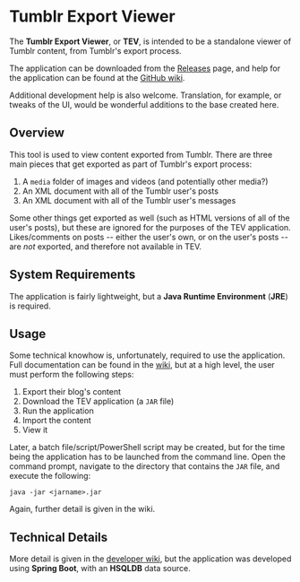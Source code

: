 # Tumblr Export Viewer

The **Tumblr Export Viewer**, or **TEV**, is intended to be a standalone viewer of Tumblr content, from Tumblr's export process. 

The application can be downloaded from the [Releases](https://github.com/tiyb/tev/releases/latest) page, and help for the application can be found at the [GitHub wiki](https://github.com/tiyb/tev/wiki/Users).

Additional development help is also welcome. Translation, for example, or tweaks of the UI, would be wonderful additions to the base created here.

## Overview

This tool is used to view content exported from Tumblr. There are three main pieces that get exported as part of Tumblr's export process:

1. A `media` folder of images and videos (and potentially other media?)
1. An XML document with all of the Tumblr user's posts
1. An XML document with all of the Tumblr user's messages

Some other things get exported as well (such as HTML versions of all of the user's posts), but these are ignored for the purposes of the TEV application. Likes/comments on posts -- either the user's own, or on the user's posts -- are *not* exported, and therefore not available in TEV.

## System Requirements

The application is fairly lightweight, but a **Java Runtime Environment** (**JRE**) is required.

## Usage

Some technical knowhow is, unfortunately, required to use the application. Full documentation can be found in the [wiki](https://github.com/tiyb/tev/wiki/Users), but at a high level, the user must perform the following steps:

1. Export their blog's content
1. Download the TEV application (a `JAR` file)
1. Run the application
1. Import the content
1. View it

Later, a batch file/script/PowerShell script may be created, but for the time being the application has to be launched from the command line. Open the command prompt, navigate to the directory that contains the `JAR` file, and execute the following:

```
java -jar <jarname>.jar
```

Again, further detail is given in the wiki.

## Technical Details

More detail is given in the [developer wiki](https://github.com/tiyb/tev/wiki/Developers), but the application was developed using **Spring Boot**, with an **HSQLDB** data source.
